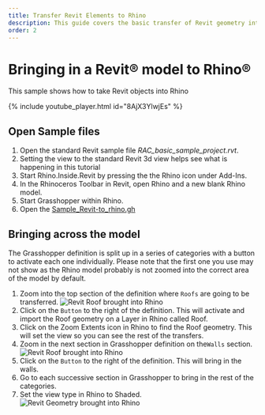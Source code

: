 ```yaml
---
title: Transfer Revit Elements to Rhino
description: This guide covers the basic transfer of Revit geometry into Rhino.
order: 2
---
```


# Bringing in a Revit&reg; model to Rhino&reg;
This sample shows how to take Revit objects into Rhino
<!-- ![Revit Geometry brought into Rhino](/static/images/revit<!-- -to-rhino-final.jpg) -->

{% include youtube_player.html id="8AjX3YlwjEs" %}

## Open Sample files

1. Open the standard Revit sample file *RAC_basic_sample_project.rvt*.
1. Setting the view to the standard Revit 3d view helps see what is happening in this tutorial 
1. Start Rhino.Inside.Revit by pressing the the Rhino icon under Add-Ins.
1. In the Rhinoceros Toolbar in Revit, open Rhino and a new blank Rhino model.
1. Start Grasshopper within Rhino.
1. Open the [Sample_Revit-to_rhino.gh](/static/images/Sample_Revit_to_Rhino.gh)

## Bringing across the model

The Grasshopper definition is split up in a series of categories with a button to activate each one individually.  Please note that the first one you use may not show as the Rhino model probably is not zoomed into the correct area of the model by default.

1. Zoom into the top section of the definition where `Roofs` are going to be transferred. ![Revit Roof brought into Rhino](/static/images/revit-to-rhino-roof.jpg)
2. Click on the `Button` to the right of the definition.  This will activate and import the Roof geometry on a Layer in Rhino called Roof. 
3. Click on the Zoom Extents icon in Rhino to find the Roof geometry.  This will set the view so you can see the rest of the transfers.
4. Zoom in the next section in Grasshopper definition on the`Walls` section. ![Revit Roof brought into Rhino](/static/images/revit-to-rhino-walls.jpg)
5. Click on the `Button` to the right of the definition. This will bring in the walls.
6. Go to each successive section in Grasshopper to bring in the rest of the categories.
7. Set the view type in Rhino to Shaded. ![Revit Geometry brought into Rhino](/static/images/revit-to-rhino-final.jpg)


